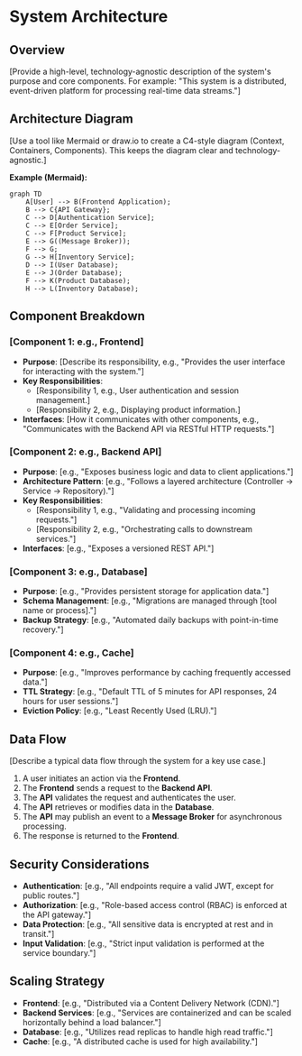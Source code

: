 # System Architecture

## Overview
[Provide a high-level, technology-agnostic description of the system's purpose and core components. For example: "This system is a distributed, event-driven platform for processing real-time data streams."]

## Architecture Diagram
[Use a tool like Mermaid or draw.io to create a C4-style diagram (Context, Containers, Components). This keeps the diagram clear and technology-agnostic.]

**Example (Mermaid):**
```mermaid
graph TD
    A[User] --> B(Frontend Application);
    B --> C{API Gateway};
    C --> D[Authentication Service];
    C --> E[Order Service];
    C --> F[Product Service];
    E --> G((Message Broker));
    F --> G;
    G --> H[Inventory Service];
    D --> I(User Database);
    E --> J(Order Database);
    F --> K(Product Database);
    H --> L(Inventory Database);
```

## Component Breakdown

### [Component 1: e.g., Frontend]
- **Purpose**: [Describe its responsibility, e.g., "Provides the user interface for interacting with the system."]
- **Key Responsibilities**:
    - [Responsibility 1, e.g., User authentication and session management.]
    - [Responsibility 2, e.g., Displaying product information.]
- **Interfaces**: [How it communicates with other components, e.g., "Communicates with the Backend API via RESTful HTTP requests."]

### [Component 2: e.g., Backend API]
- **Purpose**: [e.g., "Exposes business logic and data to client applications."]
- **Architecture Pattern**: [e.g., "Follows a layered architecture (Controller -> Service -> Repository)."]
- **Key Responsibilities**:
    - [Responsibility 1, e.g., "Validating and processing incoming requests."]
    - [Responsibility 2, e.g., "Orchestrating calls to downstream services."]
- **Interfaces**: [e.g., "Exposes a versioned REST API."]

### [Component 3: e.g., Database]
- **Purpose**: [e.g., "Provides persistent storage for application data."]
- **Schema Management**: [e.g., "Migrations are managed through [tool name or process]."]
- **Backup Strategy**: [e.g., "Automated daily backups with point-in-time recovery."]

### [Component 4: e.g., Cache]
- **Purpose**: [e.g., "Improves performance by caching frequently accessed data."]
- **TTL Strategy**: [e.g., "Default TTL of 5 minutes for API responses, 24 hours for user sessions."]
- **Eviction Policy**: [e.g., "Least Recently Used (LRU)."]

## Data Flow
[Describe a typical data flow through the system for a key use case.]
1. A user initiates an action via the **Frontend**.
2. The **Frontend** sends a request to the **Backend API**.
3. The **API** validates the request and authenticates the user.
4. The **API** retrieves or modifies data in the **Database**.
5. The **API** may publish an event to a **Message Broker** for asynchronous processing.
6. The response is returned to the **Frontend**.

## Security Considerations
- **Authentication**: [e.g., "All endpoints require a valid JWT, except for public routes."]
- **Authorization**: [e.g., "Role-based access control (RBAC) is enforced at the API gateway."]
- **Data Protection**: [e.g., "All sensitive data is encrypted at rest and in transit."]
- **Input Validation**: [e.g., "Strict input validation is performed at the service boundary."]

## Scaling Strategy
- **Frontend**: [e.g., "Distributed via a Content Delivery Network (CDN)."]
- **Backend Services**: [e.g., "Services are containerized and can be scaled horizontally behind a load balancer."]
- **Database**: [e.g., "Utilizes read replicas to handle high read traffic."]
- **Cache**: [e.g., "A distributed cache is used for high availability."]
